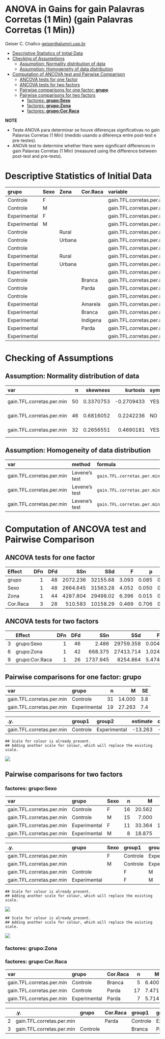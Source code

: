 ANOVA in Gains for gain Palavras Corretas (1 Min) (gain Palavras
Corretas (1 Min))
================
Geiser C. Challco <geiser@alumni.usp.br>

- [Descriptive Statistics of Initial
  Data](#descriptive-statistics-of-initial-data)
- [Checking of Assumptions](#checking-of-assumptions)
  - [Assumption: Normality distribution of
    data](#assumption-normality-distribution-of-data)
  - [Assumption: Homogeneity of data
    distribution](#assumption-homogeneity-of-data-distribution)
- [Computation of ANCOVA test and Pairwise
  Comparison](#computation-of-ancova-test-and-pairwise-comparison)
  - [ANCOVA tests for one factor](#ancova-tests-for-one-factor)
  - [ANCOVA tests for two factors](#ancova-tests-for-two-factors)
  - [Pairwise comparisons for one factor:
    **grupo**](#pairwise-comparisons-for-one-factor-grupo)
  - [Pairwise comparisons for two
    factors](#pairwise-comparisons-for-two-factors)
    - [factores: **grupo:Sexo**](#factores-gruposexo)
    - [factores: **grupo:Zona**](#factores-grupozona)
    - [factores: **grupo:Cor.Raca**](#factores-grupocorraca)

**NOTE**

- Teste ANOVA para determinar se houve diferenças significativas no gain
  Palavras Corretas (1 Min) (medido usando a diferença entre post-test e
  pre-testes).
- ANOVA test to determine whether there were significant differences in
  gain Palavras Corretas (1 Min) (measured using the difference between
  post-test and pre-tests).

# Descriptive Statistics of Initial Data

| grupo        | Sexo | Zona   | Cor.Raca | variable                  |   n |   mean | median | min | max |     sd |     se |     ci |   iqr |
|:-------------|:-----|:-------|:---------|:--------------------------|----:|-------:|-------:|----:|----:|-------:|-------:|-------:|------:|
| Controle     | F    |        |          | gain.TFL.corretas.per.min |  16 | 20.562 |   16.5 | -27 |  65 | 25.521 |  6.380 | 13.599 | 36.75 |
| Controle     | M    |        |          | gain.TFL.corretas.per.min |  15 |  7.000 |   12.0 | -25 |  21 | 12.638 |  3.263 |  6.999 | 16.00 |
| Experimental | F    |        |          | gain.TFL.corretas.per.min |  11 | 33.364 |   25.0 | -17 |  90 | 36.269 | 10.936 | 24.366 | 60.50 |
| Experimental | M    |        |          | gain.TFL.corretas.per.min |   8 | 18.875 |   12.5 |  -9 |  72 | 25.632 |  9.062 | 21.429 | 16.25 |
| Controle     |      | Rural  |          | gain.TFL.corretas.per.min |  25 | 10.320 |    7.0 | -27 |  65 | 20.196 |  4.039 |  8.337 | 19.00 |
| Controle     |      | Urbana |          | gain.TFL.corretas.per.min |   3 | 46.333 |   47.0 |  40 |  52 |  6.028 |  3.480 | 14.974 |  6.00 |
| Controle     |      |        |          | gain.TFL.corretas.per.min |   3 | 12.333 |   12.0 |   6 |  19 |  6.506 |  3.756 | 16.163 |  6.50 |
| Experimental |      | Rural  |          | gain.TFL.corretas.per.min |  14 | 25.286 |   16.5 | -17 |  90 | 32.735 |  8.749 | 18.901 | 28.50 |
| Experimental |      | Urbana |          | gain.TFL.corretas.per.min |   4 | 39.750 |   39.5 |   0 |  80 | 34.741 | 17.370 | 55.280 | 41.75 |
| Experimental |      |        |          | gain.TFL.corretas.per.min |   1 |  5.000 |    5.0 |   5 |   5 |        |        |        |  0.00 |
| Controle     |      |        | Branca   | gain.TFL.corretas.per.min |   5 |  6.400 |    2.0 | -25 |  34 | 22.479 | 10.053 | 27.911 | 21.00 |
| Controle     |      |        | Parda    | gain.TFL.corretas.per.min |  17 |  7.471 |    6.0 | -27 |  52 | 17.180 |  4.167 |  8.833 | 16.00 |
| Controle     |      |        |          | gain.TFL.corretas.per.min |   9 | 30.556 |   21.0 |   6 |  65 | 20.019 |  6.673 | 15.388 | 30.00 |
| Experimental |      |        | Amarela  | gain.TFL.corretas.per.min |   1 |  5.000 |    5.0 |   5 |   5 |        |        |        |  0.00 |
| Experimental |      |        | Branca   | gain.TFL.corretas.per.min |   1 | 54.000 |   54.0 |  54 |  54 |        |        |        |  0.00 |
| Experimental |      |        | Indígena | gain.TFL.corretas.per.min |   1 | 24.000 |   24.0 |  24 |  24 |        |        |        |  0.00 |
| Experimental |      |        | Parda    | gain.TFL.corretas.per.min |   7 |  5.714 |   11.0 | -17 |  26 | 15.872 |  5.999 | 14.679 | 23.00 |
| Experimental |      |        |          | gain.TFL.corretas.per.min |   9 | 43.889 |   37.0 |   0 |  90 | 35.803 | 11.934 | 27.521 | 65.00 |

# Checking of Assumptions

## Assumption: Normality distribution of data

| var                       |   n |  skewness |   kurtosis | symmetry | statistic | method       |         p | p.signif | normality |
|:--------------------------|----:|----------:|-----------:|:---------|----------:|:-------------|----------:|:---------|:----------|
| gain.TFL.corretas.per.min |  50 | 0.3370753 | -0.2709433 | YES      | 0.9771254 | Shapiro-Wilk | 0.4381055 | ns       | YES       |
| gain.TFL.corretas.per.min |  46 | 0.6816052 |  0.2242236 | NO       | 0.9441649 | Shapiro-Wilk | 0.0280680 | \*       | NO        |
| gain.TFL.corretas.per.min |  32 | 0.2656551 |  0.4690181 | YES      | 0.9788515 | Shapiro-Wilk | 0.7655638 | ns       | YES       |

## Assumption: Homogeneity of data distribution

| var                       | method        | formula                                         |   n | df1 | df2 | statistic |         p | p.signif |
|:--------------------------|:--------------|:------------------------------------------------|----:|----:|----:|----------:|----------:|:---------|
| gain.TFL.corretas.per.min | Levene’s test | `gain.TFL.corretas.per.min`~`grupo`\*`Sexo`     |  50 |   3 |  46 | 3.0785911 | 0.0366359 | \*       |
| gain.TFL.corretas.per.min | Levene’s test | `gain.TFL.corretas.per.min`~`grupo`\*`Zona`     |  46 |   3 |  42 | 1.9142811 | 0.1419368 | ns       |
| gain.TFL.corretas.per.min | Levene’s test | `gain.TFL.corretas.per.min`~`grupo`\*`Cor.Raca` |  32 |   5 |  26 | 0.6887971 | 0.6362991 | ns       |

# Computation of ANCOVA test and Pairwise Comparison

## ANCOVA tests for one factor

| Effect   | DFn | DFd |      SSn |      SSd |     F |     p |   ges | p\<.05 |
|:---------|----:|----:|---------:|---------:|------:|------:|------:|:-------|
| grupo    |   1 |  48 | 2072.236 | 32155.68 | 3.093 | 0.085 | 0.061 |        |
| Sexo     |   1 |  48 | 2664.645 | 31563.28 | 4.052 | 0.050 | 0.078 | \*     |
| Zona     |   1 |  44 | 4287.804 | 29498.02 | 6.396 | 0.015 | 0.127 | \*     |
| Cor.Raca |   3 |  28 |  510.583 | 10158.29 | 0.469 | 0.706 | 0.048 |        |

## ANCOVA tests for two factors

|     | Effect         | DFn | DFd |      SSn |       SSd |     F |     p |   ges | p\<.05 |
|:----|:---------------|----:|----:|---------:|----------:|------:|------:|------:|:-------|
| 3   | grupo:Sexo     |   1 |  46 |    2.486 | 29759.358 | 0.004 | 0.951 | 0.000 |        |
| 6   | grupo:Zona     |   1 |  42 |  668.375 | 27413.714 | 1.024 | 0.317 | 0.024 |        |
| 9   | grupo:Cor.Raca |   1 |  26 | 1737.945 |  8254.864 | 5.474 | 0.027 | 0.174 | \*     |

## Pairwise comparisons for one factor: **grupo**

| var                       | grupo        |   n |      M |  SE |
|:--------------------------|:-------------|----:|-------:|----:|
| gain.TFL.corretas.per.min | Controle     |  31 | 14.000 | 3.8 |
| gain.TFL.corretas.per.min | Experimental |  19 | 27.263 | 7.4 |

| .y.                       | group1   | group2       | estimate | conf.low | conf.high |    se | statistic |     p | p.adj | p.adj.signif |
|:--------------------------|:---------|:-------------|---------:|---------:|----------:|------:|----------:|------:|------:|:-------------|
| gain.TFL.corretas.per.min | Controle | Experimental |  -13.263 |  -28.426 |     1.899 | 7.541 |    -1.759 | 0.085 | 0.085 | ns           |

    ## Scale for colour is already present.
    ## Adding another scale for colour, which will replace the existing scale.

![](stari-gain.TFL.corretas.per.min-Serie-6-ano-gain_files/figure-gfm/unnamed-chunk-18-1.png)<!-- -->

## Pairwise comparisons for two factors

### factores: **grupo:Sexo**

| var                       | grupo        | Sexo |   n |      M |     SE |
|:--------------------------|:-------------|:-----|----:|-------:|-------:|
| gain.TFL.corretas.per.min | Controle     | F    |  16 | 20.562 |  6.380 |
| gain.TFL.corretas.per.min | Controle     | M    |  15 |  7.000 |  3.263 |
| gain.TFL.corretas.per.min | Experimental | F    |  11 | 33.364 | 10.936 |
| gain.TFL.corretas.per.min | Experimental | M    |   8 | 18.875 |  9.062 |

| .y.                       | grupo        | Sexo | group1   | group2       | estimate | conf.low | conf.high |     se | statistic |     p | p.adj | p.adj.signif |
|:--------------------------|:-------------|:-----|:---------|:-------------|---------:|---------:|----------:|-------:|----------:|------:|------:|:-------------|
| gain.TFL.corretas.per.min |              | F    | Controle | Experimental |  -12.801 |  -32.854 |     7.252 |  9.962 |    -1.285 | 0.205 | 0.205 | ns           |
| gain.TFL.corretas.per.min |              | M    | Controle | Experimental |  -11.875 |  -34.289 |    10.539 | 11.135 |    -1.066 | 0.292 | 0.292 | ns           |
| gain.TFL.corretas.per.min | Controle     |      | F        | M            |   13.562 |   -4.838 |    31.963 |  9.141 |     1.484 | 0.145 | 0.145 | ns           |
| gain.TFL.corretas.per.min | Experimental |      | F        | M            |   14.489 |   -9.301 |    38.278 | 11.819 |     1.226 | 0.226 | 0.226 | ns           |

    ## Scale for colour is already present.
    ## Adding another scale for colour, which will replace the existing scale.

![](stari-gain.TFL.corretas.per.min-Serie-6-ano-gain_files/figure-gfm/unnamed-chunk-28-1.png)<!-- -->

    ## Scale for colour is already present.
    ## Adding another scale for colour, which will replace the existing scale.

![](stari-gain.TFL.corretas.per.min-Serie-6-ano-gain_files/figure-gfm/unnamed-chunk-29-1.png)<!-- -->

### factores: **grupo:Zona**

### factores: **grupo:Cor.Raca**

| var                       | grupo        | Cor.Raca |   n |     M |     SE |
|:--------------------------|:-------------|:---------|----:|------:|-------:|
| gain.TFL.corretas.per.min | Controle     | Branca   |   5 | 6.400 | 10.053 |
| gain.TFL.corretas.per.min | Controle     | Parda    |  17 | 7.471 |  4.167 |
| gain.TFL.corretas.per.min | Experimental | Parda    |   7 | 5.714 |  5.999 |

|     | .y.                       | grupo    | Cor.Raca | group1   | group2       | estimate | conf.low | conf.high |    se | statistic |     p | p.adj | p.adj.signif |
|:----|:--------------------------|:---------|:---------|:---------|:-------------|---------:|---------:|----------:|------:|----------:|------:|------:|:-------------|
| 2   | gain.TFL.corretas.per.min |          | Parda    | Controle | Experimental |    1.756 |  -14.692 |    18.205 | 8.002 |     0.219 | 0.828 | 0.828 | ns           |
| 3   | gain.TFL.corretas.per.min | Controle |          | Branca   | Parda        |   -1.071 |  -19.704 |    17.563 | 9.065 |    -0.118 | 0.907 | 0.907 | ns           |
